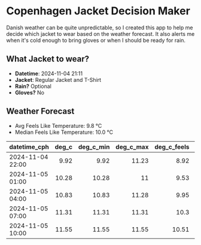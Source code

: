 
# Copenhagen Jacket Decision Maker

Danish weather can be quite unpredictable, so I created this app to help me decide which jacket to wear based on the weather forecast. 
It also alerts me when it's cold enough to bring gloves or when I should be ready for rain.

## What Jacket to wear?

- **Datetime**: 2024-11-04 21:11
- **Jacket**: Regular Jacket and T-Shirt
- **Rain?** Optional
- **Gloves?** No

## Weather Forecast
- Avg Feels Like Temperature: 9.8 °C
- Median Feels Like Temperature: 10.0 °C

| datetime_cph     |   deg_c |   deg_c_min |   deg_c_max |   deg_c_feels | weather   | wind   | rain   |
|:-----------------|--------:|------------:|------------:|--------------:|:----------|:-------|:-------|
| 2024-11-04 22:00 |    9.92 |        9.92 |       11.23 |          8.92 | Rain      | Low    | Low    |
| 2024-11-05 01:00 |   10.28 |       10.28 |       11    |          9.53 | Clouds    | Low    | None   |
| 2024-11-05 04:00 |   10.83 |       10.83 |       11.28 |          9.95 | Clouds    | Low    | None   |
| 2024-11-05 07:00 |   11.31 |       11.31 |       11.31 |         10.3  | Clouds    | Low    | None   |
| 2024-11-05 10:00 |   11.55 |       11.55 |       11.55 |         10.51 | Clouds    | Low    | None   |
        